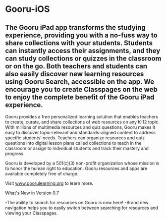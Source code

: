 Gooru-iOS
=========

The Gooru iPad app transforms the studying experience, providing you with a no-fuss way to share collections with your students. Students can instantly access their assignments, and they can study collections or quizzes in the classroom or on the go. Both teachers and students can also easily discover new learning resources using Gooru Search, accessible on the app. We encourage you to create Classpages on the web to enjoy the complete benefit of the Gooru iPad experience.
-----------------------------------------------

Gooru provides a free personalized learning solution that enables teachers to create, curate, and share collections of web resources on any K-12 topic. With millions of multimedia resources and quiz questions, Gooru makes it easy to discover topic-relevant and standards-aligned content to address specific students’ needs. Teachers can organize resources and quiz questions into digital lesson plans called collections to teach in the classroom or assign to individual students and track their mastery and progress.

Gooru is developed by a 501(c)(3) non-profit organization whose mission is to honor the human right to education. Gooru resources and apps are available completely free of charge.

Visit www.goorulearning.org to learn more.

What's New in Version 0.7

-The ability to search for resources on Gooru is now here!
-Brand new navigation helps you to easily switch between searching for resources and viewing your Classpages.

